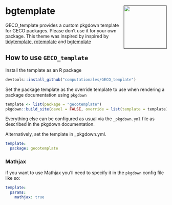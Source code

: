 # bgtemplate <a href=''><img src='https://raw.githubusercontent.com/computationales/GECO_template/main/geco_logo.png' align="right" height="134.5" /></a>

GECO_template provides a custom pkgdown template for GECO
packages. Please don’t use it for your own package. This theme was
inspired by inspired by [tidytemplate](https://github.com/tidyverse/tidytemplate/),
[rotemplate](https://github.com/ropensci-org/rotemplate/) and [bgtemplate](https://github.com/khufkens/bgtemplate)

## How to use `GECO_template`

Install the template as an R package
``` r
devtools::install_github("computationales/GECO_template")
```

Set the package template as the override template to use when rendering
a package documentation using `pkgdown`

``` r
template <- list(package = "gecotemplate")
pkgdown::build_site(devel = FALSE, override = list(template = template))
```

Everything else can be configured as usual via the `_pkgdown.yml` file
as described in the pkgdown documentation.

Alternatively, set the template in \_pkgdown.yml.

``` yaml
template:
  package: gecotemplate
```

### Mathjax

if you want to use Mathjax you’ll need to specify it in the `pkgdown`
config file like so:

``` yaml
template:
  params:
    mathjax: true
```

